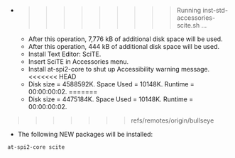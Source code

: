 * >>>>>>>>> Running inst-std-accessories-scite.sh ...
  * After this operation, 7,776 kB of additional disk space will be used.
  * After this operation, 444 kB of additional disk space will be used.
  * Install Text Editor: SciTE.
  * Insert SciTE in Accessories menu.
  * Install at-spi2-core to shut up Accessibility warning message.
<<<<<<< HEAD
  * Disk size = 4588592K. Space Used = 10148K. Runtime = 00:00:00:02.
=======
  * Disk size = 4475184K. Space Used = 10148K. Runtime = 00:00:00:02.
>>>>>>> refs/remotes/origin/bullseye
  * The following NEW packages will be installed:
  ```bash
at-spi2-core scite
  ```
